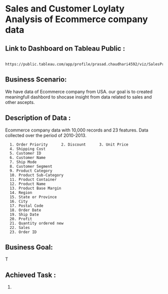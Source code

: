 # Sales and Customer Loylaty Analysis of Ecommerce company data 

## Link to Dashboard on Tableau Public :
      https://public.tableau.com/app/profile/prasad.chaudhari4592/viz/SalesProfitandCustomerLoylatyAnalysisforEcommerce/Story1
      

## Business Scenario: 
  We have data of Ecommerce company from USA. our goal is to created meaningfull dashbord to shocase insight from data related to sales and other ascepts.   
  
## Description of Data : 
  Ecommerce company data with 10,000 records and 23 features. Data collected over the period of 2010-2013.
      
      1. Order Priority      2. Discount      3. Unit Price
      4. Shipping Cost
      5. Customer ID
      6. Customer Name
      7. Ship Mode
      8. Customer Segment
      9. Product Category
      10. Product Sub-Category
      11. Product Container
      12. Product Name
      13. Product Base Margin
      14. Region
      15. State or Province
      16. City
      17. Postal Code
      18. Order Date
      19. Ship Date
      20. Profit
      21. Quantity ordered new
      22. Sales
      23. Order ID




## Business Goal:
  T
  
## Achieved Task  : 
  1.  
